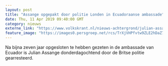 ```yaml
---
layout: post
title: "Assange opgepakt door politie Londen in Ecuadoraanse ambassade"
date: Thu, 11 Apr 2019 09:40:00 GMT
category: nieuws
externe_link: "https://www.volkskrant.nl/nieuws-achtergrond/julian-assange-opgepakt-door-londense-politie-in-ecuadoraanse-ambassade~b4ebf2bc/"
feature_image: "https://images0.persgroep.net/rcs/TrXjVHPfvtw9ZLE2hDaZ7Lh4CSY/diocontent/145309263/_crop/723/0/3330/3333/_fill/320/320?appId=93a17a8fd81db0de025c8abd1cca1279&quality=0.85"
---
```


Na bijna zeven jaar opgesloten te hebben gezeten in de ambassade van Ecuador is Julian Assange donderdagochtend door de Britse politie gearresteerd.
